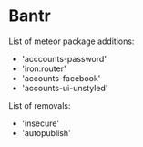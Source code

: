 # Bantr
List of meteor package additions:
 - 'acccounts-password'
 - 'iron:router'
 - 'accounts-facebook'
 - 'accounts-ui-unstyled'

List of removals:
 - 'insecure'
 - 'autopublish'
